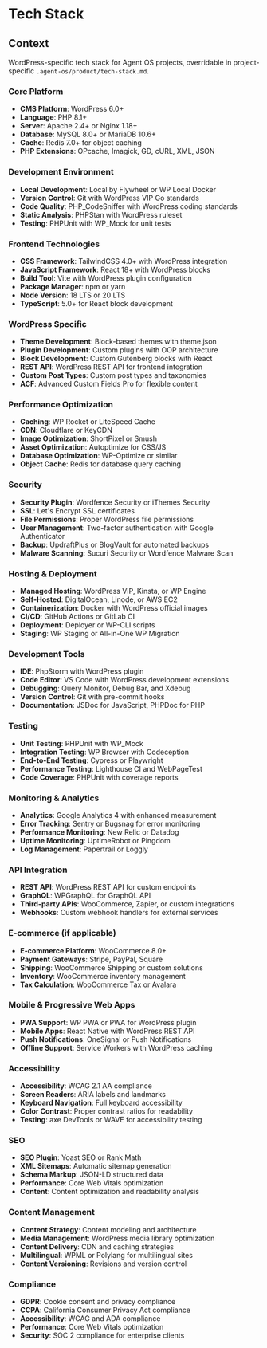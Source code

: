 # Tech Stack

## Context

WordPress-specific tech stack for Agent OS projects, overridable in project-specific `.agent-os/product/tech-stack.md`.

### Core Platform
- **CMS Platform**: WordPress 6.0+
- **Language**: PHP 8.1+
- **Server**: Apache 2.4+ or Nginx 1.18+
- **Database**: MySQL 8.0+ or MariaDB 10.6+
- **Cache**: Redis 7.0+ for object caching
- **PHP Extensions**: OPcache, Imagick, GD, cURL, XML, JSON

### Development Environment
- **Local Development**: Local by Flywheel or WP Local Docker
- **Version Control**: Git with WordPress VIP Go standards
- **Code Quality**: PHP_CodeSniffer with WordPress coding standards
- **Static Analysis**: PHPStan with WordPress ruleset
- **Testing**: PHPUnit with WP_Mock for unit tests

### Frontend Technologies
- **CSS Framework**: TailwindCSS 4.0+ with WordPress integration
- **JavaScript Framework**: React 18+ with WordPress blocks
- **Build Tool**: Vite with WordPress plugin configuration
- **Package Manager**: npm or yarn
- **Node Version**: 18 LTS or 20 LTS
- **TypeScript**: 5.0+ for React block development

### WordPress Specific
- **Theme Development**: Block-based themes with theme.json
- **Plugin Development**: Custom plugins with OOP architecture
- **Block Development**: Custom Gutenberg blocks with React
- **REST API**: WordPress REST API for frontend integration
- **Custom Post Types**: Custom post types and taxonomies
- **ACF**: Advanced Custom Fields Pro for flexible content

### Performance Optimization
- **Caching**: WP Rocket or LiteSpeed Cache
- **CDN**: Cloudflare or KeyCDN
- **Image Optimization**: ShortPixel or Smush
- **Asset Optimization**: Autoptimize for CSS/JS
- **Database Optimization**: WP-Optimize or similar
- **Object Cache**: Redis for database query caching

### Security
- **Security Plugin**: Wordfence Security or iThemes Security
- **SSL**: Let's Encrypt SSL certificates
- **File Permissions**: Proper WordPress file permissions
- **User Management**: Two-factor authentication with Google Authenticator
- **Backup**: UpdraftPlus or BlogVault for automated backups
- **Malware Scanning**: Sucuri Security or Wordfence Malware Scan

### Hosting & Deployment
- **Managed Hosting**: WordPress VIP, Kinsta, or WP Engine
- **Self-Hosted**: DigitalOcean, Linode, or AWS EC2
- **Containerization**: Docker with WordPress official images
- **CI/CD**: GitHub Actions or GitLab CI
- **Deployment**: Deployer or WP-CLI scripts
- **Staging**: WP Staging or All-in-One WP Migration

### Development Tools
- **IDE**: PhpStorm with WordPress plugin
- **Code Editor**: VS Code with WordPress development extensions
- **Debugging**: Query Monitor, Debug Bar, and Xdebug
- **Version Control**: Git with pre-commit hooks
- **Documentation**: JSDoc for JavaScript, PHPDoc for PHP

### Testing
- **Unit Testing**: PHPUnit with WP_Mock
- **Integration Testing**: WP Browser with Codeception
- **End-to-End Testing**: Cypress or Playwright
- **Performance Testing**: Lighthouse CI and WebPageTest
- **Code Coverage**: PHPUnit with coverage reports

### Monitoring & Analytics
- **Analytics**: Google Analytics 4 with enhanced measurement
- **Error Tracking**: Sentry or Bugsnag for error monitoring
- **Performance Monitoring**: New Relic or Datadog
- **Uptime Monitoring**: UptimeRobot or Pingdom
- **Log Management**: Papertrail or Loggly

### API Integration
- **REST API**: WordPress REST API for custom endpoints
- **GraphQL**: WPGraphQL for GraphQL API
- **Third-party APIs**: WooCommerce, Zapier, or custom integrations
- **Webhooks**: Custom webhook handlers for external services

### E-commerce (if applicable)
- **E-commerce Platform**: WooCommerce 8.0+
- **Payment Gateways**: Stripe, PayPal, Square
- **Shipping**: WooCommerce Shipping or custom solutions
- **Inventory**: WooCommerce inventory management
- **Tax Calculation**: WooCommerce Tax or Avalara

### Mobile & Progressive Web Apps
- **PWA Support**: WP PWA or PWA for WordPress plugin
- **Mobile Apps**: React Native with WordPress REST API
- **Push Notifications**: OneSignal or Push Notifications
- **Offline Support**: Service Workers with WordPress caching

### Accessibility
- **Accessibility**: WCAG 2.1 AA compliance
- **Screen Readers**: ARIA labels and landmarks
- **Keyboard Navigation**: Full keyboard accessibility
- **Color Contrast**: Proper contrast ratios for readability
- **Testing**: axe DevTools or WAVE for accessibility testing

### SEO
- **SEO Plugin**: Yoast SEO or Rank Math
- **XML Sitemaps**: Automatic sitemap generation
- **Schema Markup**: JSON-LD structured data
- **Performance**: Core Web Vitals optimization
- **Content**: Content optimization and readability analysis

### Content Management
- **Content Strategy**: Content modeling and architecture
- **Media Management**: WordPress media library optimization
- **Content Delivery**: CDN and caching strategies
- **Multilingual**: WPML or Polylang for multilingual sites
- **Content Versioning**: Revisions and version control

### Compliance
- **GDPR**: Cookie consent and privacy compliance
- **CCPA**: California Consumer Privacy Act compliance
- **Accessibility**: WCAG and ADA compliance
- **Performance**: Core Web Vitals optimization
- **Security**: SOC 2 compliance for enterprise clients
